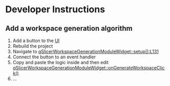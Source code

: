 # Developer Instructions

## Add a workspace generation algorithm

1. Add a button to the [UI](WorkspaceGeneration/Resources/UI/qSlicerWorkspaceGenerationModuleWidget.ui)
2. Rebuild the project
3. Navigate to [qSlicerWorkspaceGenerationModuleWidget::setup():L131](WorkspaceGeneration/qSlicerWorkspaceGenerationModuleWidget.cxx#L131)
4. Connect the button to an event handler
5. Copy and paste the logic inside and then edit [qSlicerWorkspaceGenerationModuleWidget::onGenerateWorkspaceClick()](WorkspaceGeneration/qSlicerWorkspaceGenerationModuleWidget.cxx)
6. ...
